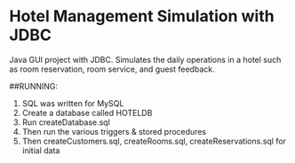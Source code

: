 # Hotel Management Simulation with JDBC
Java GUI project with JDBC. Simulates the daily operations in a hotel such as room reservation, room service, and guest feedback.

##RUNNING:
1. SQL was written for MySQL
2. Create a database called HOTELDB
3. Run createDatabase.sql
4. Then run the various triggers & stored procedures
5. Then createCustomers.sql, createRooms.sql, createReservations.sql for initial data
